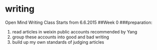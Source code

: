 # writing
Open Mind Writing Class
Starts from 6.6.2015
##Week 0
###preparation:
1. read articles in weixin public accounts recommended by Yang
2. group these accounts into good and bad writing
3. build up my own standards of judging articles
